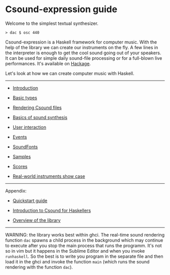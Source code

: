 Csound-expression guide
===============================================================================

Welcome to the simplest textual synthesizer.

~~~{.haskell}
> dac $ osc 440
~~~

Csound-expression is a Haskell framework for computer music.
With the help of the library we can create our instruments on the fly. 
A few lines in the interpreter is enough to get the cool sound going
out of your speakers. It can be used for simple daily sound-file processing 
or for a full-blown live performances. It's available on [Hackage](http://hackage.haskell.org/package/csound-expression-4.1.0).

Let's look at how we can create computer music with Haskell. 

-------------------------------------------------------------------


* [Introduction](https://github.com/anton-k/csound-expression/blob/master/tutorial/chapters/Intro.md)

* [Basic types](https://github.com/anton-k/csound-expression/blob/master/tutorial/chapters/BasicTypesTutorial.md)

* [Rendering Csound files](https://github.com/anton-k/csound-expression/blob/master/tutorial/chapters/ProducingTheOutputTutorial.md)

* [Basics of sound synthesis](https://github.com/anton-k/csound-expression/blob/master/tutorial/chapters/SynthTutorial.md)

* [User interaction](https://github.com/anton-k/csound-expression/blob/master/tutorial/chapters/UserInteractionTutorial.md)

* [Events](https://github.com/anton-k/csound-expression/blob/master/tutorial/chapters/EventsTutorial.md)

* [SoundFonts](https://github.com/anton-k/csound-expression/blob/master/tutorial/chapters/SoundFontsTutorial.md)

* [Samples](https://github.com/anton-k/csound-expression/blob/master/tutorial/chapters/SamplesTutorial.md)

* [Scores](https://github.com/anton-k/csound-expression/blob/master/tutorial/chapters/ScoresTutorial.md)

* [Real-world instruments show case](https://github.com/anton-k/csound-expression/blob/master/tutorial/chapters/InstrumentsShowCase.md)

-------------------------------------------------------------------

Appendix:

* [Quickstart guide](https://github.com/anton-k/csound-expression/blob/master/tutorial/chapters/appendix/QuickStart.markdown)

* [Introduction to Csound for Haskellers](https://github.com/anton-k/csound-expression/blob/master/tutorial/chapters/appendix/CsoundInstro.markdown)

* [Overview of the library](https://github.com/anton-k/csound-expression/blob/master/tutorial/chapters/appendix/Overview.markdown)

-------------------------------------------------------------------

WARNING: the library works best within ghci. The real-time sound rendering 
function `dac` spawns a child process in the background which may continue 
to execute after you stop the main process that runs the programm. 
It's not so in vim but it happens in the Sublime Editor and when you 
invoke `runhaskell`. So the best is to write you program in the separate 
file and then load it in the ghci and invoke the function `main`
(which runs the sound rendering with the function `dac`).
